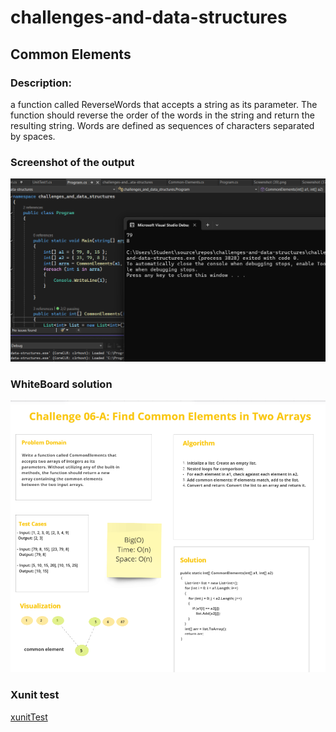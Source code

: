 # challenges-and-data-structures

## Common Elements

###  Description:

 a function called ReverseWords that accepts a string as its parameter. The function should reverse the order of the words in the string and return the resulting string. Words are defined as sequences of characters separated by spaces.

### Screenshot of the output

![output](https://github.com/Nory9/challenges-and-data-structures/blob/Common-Elements/challenges-and-data-structures/Challenges/Common-Elements/Screenshot%20(41).png?raw=true)



### WhiteBoard solution


![whiteBoard](https://github.com/Nory9/challenges-and-data-structures/blob/Common-Elements/challenges-and-data-structures/Challenges/Common-Elements/Screenshot%20(40).png?raw=true)


### Xunit test

[xunitTest](https://github.com/Nory9/challenges-and-data-structures/blob/Common-Elements/CommonElements.Tests/UnitTest1.cs)